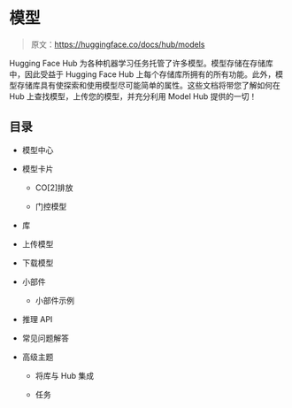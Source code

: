 # 模型

> 原文：https://huggingface.co/docs/hub/models

Hugging Face Hub 为各种机器学习任务托管了许多模型。模型存储在存储库中，因此受益于 Hugging Face Hub 上每个存储库所拥有的所有功能。此外，模型存储库具有使探索和使用模型尽可能简单的属性。这些文档将带您了解如何在 Hub 上查找模型，上传您的模型，并充分利用 Model Hub 提供的一切！

## 目录

+   模型中心

+   模型卡片

    +   CO[2]排放

    +   门控模型

+   库

+   上传模型

+   下载模型

+   小部件

    +   小部件示例

+   推理 API

+   常见问题解答

+   高级主题

    +   将库与 Hub 集成

    +   任务

